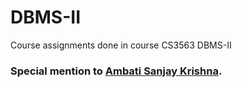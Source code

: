 # DBMS-II
Course assignments done in course CS3563 DBMS-II

### Special mention to [Ambati Sanjay Krishna](https://github.com/Sanjaykrish3009).
